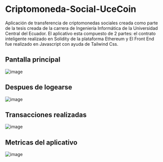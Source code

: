 # Criptomoneda-Social-UceCoin

Aplicación de transferencia de criptomonedas sociales creada como parte de la tesis creada de la carrera de Ingeniería Informática de la Universidad Central del Ecuador.
El aplicativo esta compuesto de 2 partes: el contrato inteligente realizado en Solidity de la plataforma Ethereum y El Front End fue realizado en Javascript con ayuda de Tailwind Css.

## Pantalla principal 
![image](https://github.com/MaxCoder25/Criptomoneda-Social-UceCoin/assets/98476953/defe7e5c-2e85-4af8-aa8f-2760586226b2)

## Despues de logearse 
![image](https://github.com/MaxCoder25/Criptomoneda-Social-UceCoin/assets/98476953/e6189b35-d264-4729-952c-38979a398e15)

## Transacciones realizadas
![image](https://github.com/MaxCoder25/Criptomoneda-Social-UceCoin/assets/98476953/0d9f08ed-05df-4e3f-bdf9-b7d29b601886)

## Metricas del aplicativo
![image](https://github.com/MaxCoder25/Criptomoneda-Social-UceCoin/assets/98476953/40e6067d-9cc3-41a8-8491-3e813c942d23)
